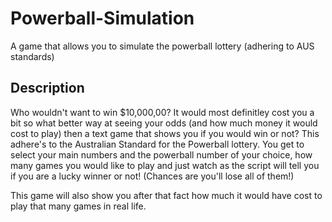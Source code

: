 # Powerball-Simulation
A game that allows you to simulate the powerball lottery (adhering to AUS standards)

## Description
Who wouldn't want to win $10,000,00? It would most definitley cost you a bit so what better way at seeing your odds (and how much money it would cost to play) then a text game that shows you if you would win or not?
This adhere's to the Australian Standard for the Powerball lottery. You get to select your main numbers and the powerball number of your choice, how many games you would like to play and just watch as the script will tell you if you are a lucky winner or not!
(Chances are you'll lose all of them!)

This game will also show you after that fact how much it would have cost to play that many games in real life. 

